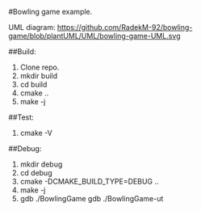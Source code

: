 #Bowling game example.

UML diagram:
https://github.com/RadekM-92/bowling-game/blob/plantUML/UML/bowling-game-UML.svg

##Build:
1. Clone repo.
2. mkdir build
3. cd build 
4. cmake ..
5. make -j

##Test:
1. cmake -V

##Debug:
1. mkdir debug
2. cd debug
3. cmake -DCMAKE_BUILD_TYPE=DEBUG ..
4. make -j
5. gdb ./BowlingGame
   gdb ./BowlingGame-ut
